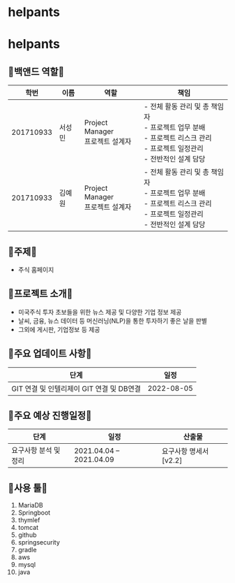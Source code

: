 # helpants

# helpants
## 🔶백앤드 역할🔶

학번 | 이름 | 역할 | 책임
-- | -- | -- | --
201710933 | 서성민 | Project Manager<br>프로젝트 설계자 | - 전체 활동 관리 및 총 책임자<br> - 프로젝트 업무 분배<br> - 프로젝트 리스크 관리<br> - 프로젝트 일정관리<br> - 전반적인 설계 담당
201710933 | 김예원 | Project Manager<br>프로젝트 설계자 | - 전체 활동 관리 및 총 책임자<br> - 프로젝트 업무 분배<br> - 프로젝트 리스크 관리<br> - 프로젝트 일정관리<br> - 전반적인 설계 담당

## 🔶주제🔶
- 주식 홈페이지

## 🔶프로젝트 소개🔶
- 미국주식 투자 초보들을 위한 뉴스 제공 및 다양한 기업 정보 제공 
- 날씨, 금융, 뉴스 데이터 등 머신러닝(NLP)을 통한 투자하기 좋은 날을 판별
- 그외에 게시판, 기업정보 등 제공


## 🔶주요 업데이트 사항🔶
단계 | 일정 
-- | -- 
GIT 연결 및 인텔리제이 GIT 연결 및 DB연결 | 2022-08-05 


## 🔶주요 예상 진행일정🔶
단계 | 일정 | 산출물
-- | -- | --
요구사항 분석 및 정리 | 2021.04.04 – 2021.04.09 | 요구사항 명세서 [v2.2]

## 🔶사용 툴🔶
1. MariaDB
2. Springboot
3. thymlef
4. tomcat
5. github
6. springsecurity
7. gradle
8. aws
9. mysql
10. java

